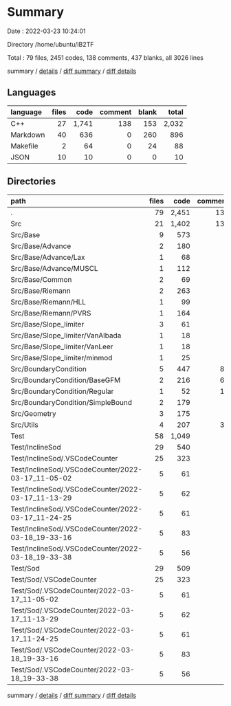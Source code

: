# Summary

Date : 2022-03-23 10:24:01

Directory /home/ubuntu/IB2TF

Total : 79 files,  2451 codes, 138 comments, 437 blanks, all 3026 lines

summary / [details](details.md) / [diff summary](diff.md) / [diff details](diff-details.md)

## Languages
| language | files | code | comment | blank | total |
| :--- | ---: | ---: | ---: | ---: | ---: |
| C++ | 27 | 1,741 | 138 | 153 | 2,032 |
| Markdown | 40 | 636 | 0 | 260 | 896 |
| Makefile | 2 | 64 | 0 | 24 | 88 |
| JSON | 10 | 10 | 0 | 0 | 10 |

## Directories
| path | files | code | comment | blank | total |
| :--- | ---: | ---: | ---: | ---: | ---: |
| . | 79 | 2,451 | 138 | 437 | 3,026 |
| Src | 21 | 1,402 | 131 | 107 | 1,640 |
| Src/Base | 9 | 573 | 9 | 42 | 624 |
| Src/Base/Advance | 2 | 180 | 9 | 13 | 202 |
| Src/Base/Advance/Lax | 1 | 68 | 9 | 6 | 83 |
| Src/Base/Advance/MUSCL | 1 | 112 | 0 | 7 | 119 |
| Src/Base/Common | 2 | 69 | 0 | 7 | 76 |
| Src/Base/Riemann | 2 | 263 | 0 | 17 | 280 |
| Src/Base/Riemann/HLL | 1 | 99 | 0 | 7 | 106 |
| Src/Base/Riemann/PVRS | 1 | 164 | 0 | 10 | 174 |
| Src/Base/Slope_limiter | 3 | 61 | 0 | 5 | 66 |
| Src/Base/Slope_limiter/VanAlbada | 1 | 18 | 0 | 2 | 20 |
| Src/Base/Slope_limiter/VanLeer | 1 | 18 | 0 | 2 | 20 |
| Src/Base/Slope_limiter/minmod | 1 | 25 | 0 | 1 | 26 |
| Src/BoundaryCondition | 5 | 447 | 84 | 31 | 562 |
| Src/BoundaryCondition/BaseGFM | 2 | 216 | 69 | 15 | 300 |
| Src/BoundaryCondition/Regular | 1 | 52 | 13 | 5 | 70 |
| Src/BoundaryCondition/SimpleBound | 2 | 179 | 2 | 11 | 192 |
| Src/Geometry | 3 | 175 | 3 | 16 | 194 |
| Src/Utils | 4 | 207 | 35 | 18 | 260 |
| Test | 58 | 1,049 | 7 | 330 | 1,386 |
| Test/InclineSod | 29 | 540 | 4 | 165 | 709 |
| Test/InclineSod/.VSCodeCounter | 25 | 323 | 0 | 130 | 453 |
| Test/InclineSod/.VSCodeCounter/2022-03-17_11-05-02 | 5 | 61 | 0 | 26 | 87 |
| Test/InclineSod/.VSCodeCounter/2022-03-17_11-13-29 | 5 | 62 | 0 | 26 | 88 |
| Test/InclineSod/.VSCodeCounter/2022-03-17_11-24-25 | 5 | 61 | 0 | 26 | 87 |
| Test/InclineSod/.VSCodeCounter/2022-03-18_19-33-16 | 5 | 83 | 0 | 26 | 109 |
| Test/InclineSod/.VSCodeCounter/2022-03-18_19-33-38 | 5 | 56 | 0 | 26 | 82 |
| Test/Sod | 29 | 509 | 3 | 165 | 677 |
| Test/Sod/.VSCodeCounter | 25 | 323 | 0 | 130 | 453 |
| Test/Sod/.VSCodeCounter/2022-03-17_11-05-02 | 5 | 61 | 0 | 26 | 87 |
| Test/Sod/.VSCodeCounter/2022-03-17_11-13-29 | 5 | 62 | 0 | 26 | 88 |
| Test/Sod/.VSCodeCounter/2022-03-17_11-24-25 | 5 | 61 | 0 | 26 | 87 |
| Test/Sod/.VSCodeCounter/2022-03-18_19-33-16 | 5 | 83 | 0 | 26 | 109 |
| Test/Sod/.VSCodeCounter/2022-03-18_19-33-38 | 5 | 56 | 0 | 26 | 82 |

summary / [details](details.md) / [diff summary](diff.md) / [diff details](diff-details.md)